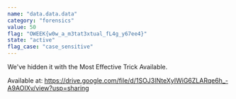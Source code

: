 ```yaml
---
name: "data.data.data"
category: "forensics"
value: 50
flag: "OWEEK{w0w_a_m3tat3xtual_fL4g_y67ee4}"
state: "active"
flag_case: "case_sensitive"
---
```


We've hidden it with the Most Effective Trick Available.

Available at:
https://drive.google.com/file/d/1SOJ3INteXyIWiG6ZLARqe6h_-A9AOIXv/view?usp=sharing
